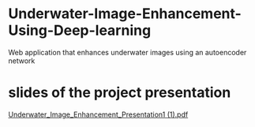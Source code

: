 # Underwater-Image-Enhancement-Using-Deep-learning

Web application that enhances underwater
images using an autoencoder network


# slides of the project presentation
[Underwater_Image_Enhancement_Presentation1 (1).pdf](https://github.com/jaseela2123/Underwater-Image-Enhancement-Using-Deep-learning/files/9138933/Underwater_Image_Enhancement_Presentation1.1.pdf)

